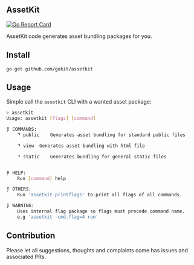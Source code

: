 AssetKit
---------
[![Go Report Card](https://goreportcard.com/badge/github.com/gokit/assetkit)](https://goreportcard.com/report/github.com/gokit/assetkit)

AssetKit code generates asset bundling packages for you. 


## Install

```
go get github.com/gokit/assetkit
```

## Usage

Simple call the `assetkit` CLI with a wanted asset package:

```bash
> assetkit
Usage: assetkit [flags] [command] 

⡿ COMMANDS:
	⠙ public	Generates asset bundling for standard public files

	⠙ view	Generates asset bundling with html file

	⠙ static	Generates bundling for general static files 


⡿ HELP:
	Run [command] help

⡿ OTHERS:
	Run 'assetkit printflags' to print all flags of all commands.

⡿ WARNING:
	Uses internal flag package so flags must precede command name. 
	e.g 'assetkit -cmd.flag=4 run'

```


## Contribution

Please let all suggestions, thoughts and complaints come has issues and associated PRs.
